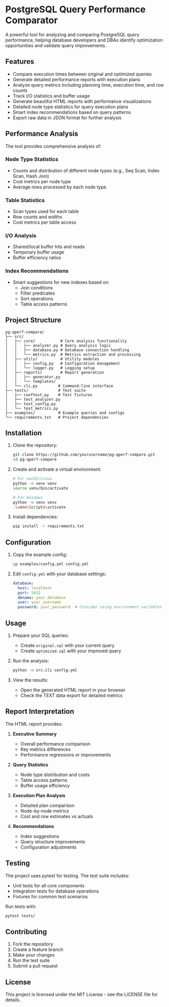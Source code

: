 # PostgreSQL Query Performance Comparator

A powerful tool for analyzing and comparing PostgreSQL query performance, helping database developers and DBAs identify optimization opportunities and validate query improvements.

## Features
- Compare execution times between original and optimized queries
- Generate detailed performance reports with execution plans
- Analyze query metrics including planning time, execution time, and row counts
- Track I/O statistics and buffer usage
- Generate beautiful HTML reports with performance visualizations
- Detailed node type statistics for query execution plans
- Smart index recommendations based on query patterns
- Export raw data in JSON format for further analysis

## Performance Analysis
The tool provides comprehensive analysis of:

### Node Type Statistics
- Counts and distribution of different node types (e.g., Seq Scan, Index Scan, Hash Join)
- Cost metrics per node type
- Average rows processed by each node type

### Table Statistics
- Scan types used for each table
- Row counts and widths
- Cost metrics per table access

### I/O Analysis
- Shared/local buffer hits and reads
- Temporary buffer usage
- Buffer efficiency ratios

### Index Recommendations
- Smart suggestions for new indexes based on:
  - Join conditions
  - Filter predicates
  - Sort operations
  - Table access patterns

## Project Structure
```
pg-qperf-compare/
├── src/
│   ├── core/           # Core analysis functionality
│   │   ├── analyzer.py # Query analysis logic
│   │   ├── database.py # Database connection handling
│   │   └── metrics.py  # Metrics extraction and processing
│   ├── utils/          # Utility modules
│   │   ├── config.py   # Configuration management
│   │   └── logger.py   # Logging setup
│   ├── reports/        # Report generation
│   │   ├── generator.py
│   │   └── templates/
│   └── cli.py         # Command-line interface
├── tests/             # Test suite
│   ├── conftest.py    # Test fixtures
│   ├── test_analyzer.py
│   ├── test_config.py
│   └── test_metrics.py
├── examples/          # Example queries and configs
└── requirements.txt   # Project dependencies
```

## Installation

1. Clone the repository:
   ```bash
   git clone https://github.com/yourusername/pg-qperf-compare.git
   cd pg-qperf-compare
   ```

2. Create and activate a virtual environment:
   ```bash
   # For macOS/Linux
   python -m venv venv
   source venv/bin/activate

   # For Windows
   python -m venv venv
   .\venv\Scripts\activate
   ```

3. Install dependencies:
   ```bash
   pip install -r requirements.txt
   ```

## Configuration

1. Copy the example config:
   ```bash
   cp examples/config.yml config.yml
   ```

2. Edit `config.yml` with your database settings:
   ```yaml
   database:
     host: localhost
     port: 5432
     dbname: your_database
     user: your_username
     password: your_password  # Consider using environment variables
   ```

## Usage

1. Prepare your SQL queries:
   - Create `original.sql` with your current query
   - Create `optimized.sql` with your improved query

2. Run the analysis:
   ```bash
   python -m src.cli config.yml
   ```

3. View the results:
   - Open the generated HTML report in your browser
   - Check the TEXT data export for detailed metrics

## Report Interpretation

The HTML report provides:

1. **Executive Summary**
   - Overall performance comparison
   - Key metrics differences
   - Performance regressions or improvements

2. **Query Statistics**
   - Node type distribution and costs
   - Table access patterns
   - Buffer usage efficiency

3. **Execution Plan Analysis**
   - Detailed plan comparison
   - Node-by-node metrics
   - Cost and row estimates vs actuals

4. **Recommendations**
   - Index suggestions
   - Query structure improvements
   - Configuration adjustments

## Testing

The project uses pytest for testing. The test suite includes:

- Unit tests for all core components
- Integration tests for database operations
- Fixtures for common test scenarios

Run tests with:
```bash
pytest tests/
```

## Contributing

1. Fork the repository
2. Create a feature branch
3. Make your changes
4. Run the test suite
5. Submit a pull request

## License

This project is licensed under the MIT License - see the LICENSE file for details.
